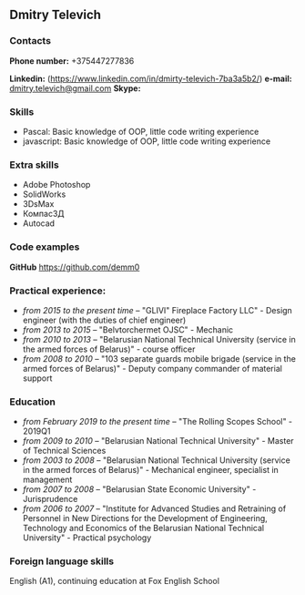 ## Dmitry Televich

### Contacts
**Phone number:** +375447277836

**Linkedin:** (https://www.linkedin.com/in/dmirty-televich-7ba3a5b2/)
**e-mail:** dmitry.televich@gmail.com
**Skype:** 

### Skills
* Pascal: Basic knowledge of OOP, little code writing experience
* javascript: Basic knowledge of OOP, little code writing experience

### Extra skills
* Adobe Photoshop
* SolidWorks
* 3DsMax
* Компас3Д
* Autocad

### Code examples
**GitHub** https://github.com/demm0

### Practical experience:
<!-- For work experience, need work; for work, need work experience -->
* *from 2015 to 
    the present time* – "GLIVI" Fireplace Factory LLC" - Design engineer (with the duties of chief engineer)
* *from 2013 to 2015* – "Belvtorchermet OJSC" - Mechanic
* *from 2010 to 2013* – "Belarusian National Technical University (service in the armed forces of Belarus)" - course officer
* *from 2008 to 2010* – "103 separate guards mobile brigade (service in the armed forces of Belarus)" - Deputy company commander of material support

### Education
* *from February 2019 
 to the present time* – "The Rolling Scopes School" - 2019Q1
* *from 2009 to 2010* – "Belarusian National Technical University" - Master of Technical Sciences
* *from 2003 to 2008* – "Belarusian National Technical University (service in the armed forces of Belarus)" - Mechanical engineer, specialist in management
* *from 2007 to 2008* – "Belarusian State Economic University" - Jurisprudence
* *from 2006 to 2007* – "Institute for Advanced Studies and Retraining of 
						Personnel in New Directions for the Development of 
						Engineering, Technology and Economics of 
						the Belarusian National Technical University" - Practical psychology

### Foreign language skills
English (A1), continuing education at Fox English School

